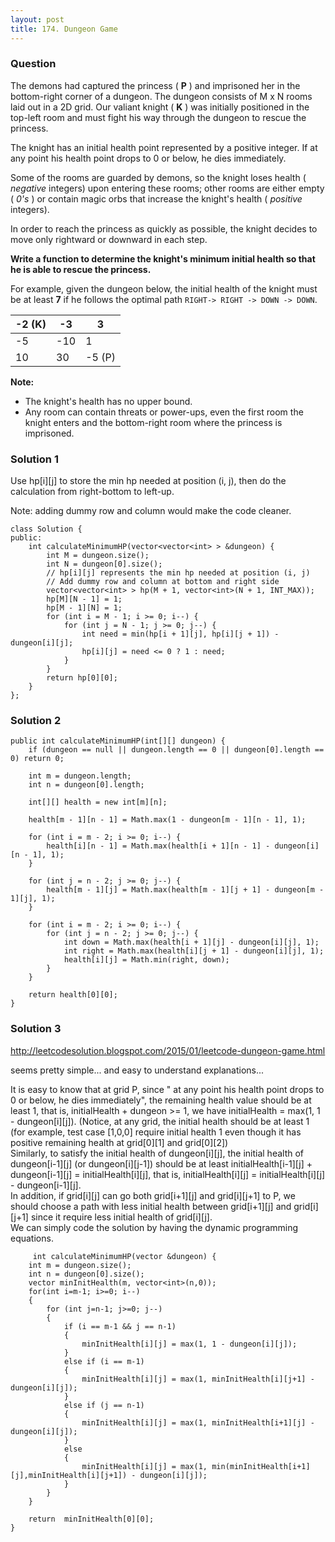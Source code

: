 ```yaml
---
layout: post
title: 174. Dungeon Game
---
```

### Question
The demons had captured the princess ( **P** ) and imprisoned her in the
bottom-right corner of a dungeon. The dungeon consists of M x N rooms laid out
in a 2D grid. Our valiant knight ( **K** ) was initially positioned in the
top-left room and must fight his way through the dungeon to rescue the
princess.

The knight has an initial health point represented by a positive integer. If
at any point his health point drops to 0 or below, he dies immediately.

Some of the rooms are guarded by demons, so the knight loses health (
_negative_ integers) upon entering these rooms; other rooms are either empty (
_0's_ ) or contain magic orbs that increase the knight's health ( _positive_
integers).

In order to reach the princess as quickly as possible, the knight decides to
move only rightward or downward in each step.



**Write a function to determine the knight's minimum initial health so that he
is able to rescue the princess.**

For example, given the dungeon below, the initial health of the knight must be
at least **7** if he follows the optimal path `RIGHT-> RIGHT -> DOWN -> DOWN`.

-2 (K) | -3 | 3  
---|---|---  
-5 | -10 | 1  
10 | 30 | -5 (P)  
  


**Note:**

  * The knight's health has no upper bound.
  * Any room can contain threats or power-ups, even the first room the knight enters and the bottom-right room where the princess is imprisoned.

### Solution 1
Use hp[i][j] to store the min hp needed at position (i, j), then do the
calculation from right-bottom to left-up.

Note: adding dummy row and column would make the code cleaner.

    
    
    class Solution {
    public:
        int calculateMinimumHP(vector<vector<int> > &dungeon) {
            int M = dungeon.size();
            int N = dungeon[0].size();
            // hp[i][j] represents the min hp needed at position (i, j)
            // Add dummy row and column at bottom and right side
            vector<vector<int> > hp(M + 1, vector<int>(N + 1, INT_MAX));
            hp[M][N - 1] = 1;
            hp[M - 1][N] = 1;
            for (int i = M - 1; i >= 0; i--) {
                for (int j = N - 1; j >= 0; j--) {
                    int need = min(hp[i + 1][j], hp[i][j + 1]) - dungeon[i][j];
                    hp[i][j] = need <= 0 ? 1 : need;
                }
            }
            return hp[0][0];
        }
    };


### Solution 2
    
    
    public int calculateMinimumHP(int[][] dungeon) {
        if (dungeon == null || dungeon.length == 0 || dungeon[0].length == 0) return 0;
        
        int m = dungeon.length;
        int n = dungeon[0].length;
        
        int[][] health = new int[m][n];
    
        health[m - 1][n - 1] = Math.max(1 - dungeon[m - 1][n - 1], 1);
    
        for (int i = m - 2; i >= 0; i--) {            
            health[i][n - 1] = Math.max(health[i + 1][n - 1] - dungeon[i][n - 1], 1);
        }
    
        for (int j = n - 2; j >= 0; j--) {
            health[m - 1][j] = Math.max(health[m - 1][j + 1] - dungeon[m - 1][j], 1);
        }
    
        for (int i = m - 2; i >= 0; i--) {
            for (int j = n - 2; j >= 0; j--) {
                int down = Math.max(health[i + 1][j] - dungeon[i][j], 1);
                int right = Math.max(health[i][j + 1] - dungeon[i][j], 1);
                health[i][j] = Math.min(right, down);
            }
        }
    
        return health[0][0];
    }


### Solution 3
<http://leetcodesolution.blogspot.com/2015/01/leetcode-dungeon-game.html>

seems pretty simple... and easy to understand explanations...

It is easy to know that at grid P, since " at any point his health point drops
to 0 or below, he dies immediately", the remaining health value should be at
least 1, that is, initialHealth + dungeon >= 1, we have initialHealth = max(1,
1 - dungeon[i][j]). (Notice, at any grid, the initial health should be at
least 1 (for example, test case [1,0,0] require initial health 1 even though
it has positive remaining health at grid[0][1] and grid[0][2])  
Similarly, to satisfy the initial health of dungeon[i][j], the initial health
of dungeon[i-1][j] (or dungeon[i][j-1]) should be at least
initialHealth[i-1][j] + dungeon[i-1][j] = initialHealth[i][j], that is,
initialHealth[i][j] = initialHealth[i][j] - dungeon[i-1][j].  
In addition, if grid[i][j] can go both grid[i+1][j] and grid[i][j+1] to P, we
should choose a path with less initial health between grid[i+1][j] and
grid[i][j+1] since it require less initial health of grid[i][j].  
We can simply code the solution by having the dynamic programming equations.

    
    
         int calculateMinimumHP(vector &dungeon) {
        int m = dungeon.size();
        int n = dungeon[0].size();
        vector minInitHealth(m, vector<int>(n,0));
        for(int i=m-1; i>=0; i--)
        {
            for (int j=n-1; j>=0; j--)
            {
                if (i == m-1 && j == n-1)
                {
                    minInitHealth[i][j] = max(1, 1 - dungeon[i][j]);
                }  
                else if (i == m-1)
                {
                    minInitHealth[i][j] = max(1, minInitHealth[i][j+1] - dungeon[i][j]);
                }  
                else if (j == n-1)
                {
                    minInitHealth[i][j] = max(1, minInitHealth[i+1][j] - dungeon[i][j]);
                }  
                else
                {
                    minInitHealth[i][j] = max(1, min(minInitHealth[i+1][j],minInitHealth[i][j+1]) - dungeon[i][j]);
                }  
            }
        }
        
        return  minInitHealth[0][0];
    }




